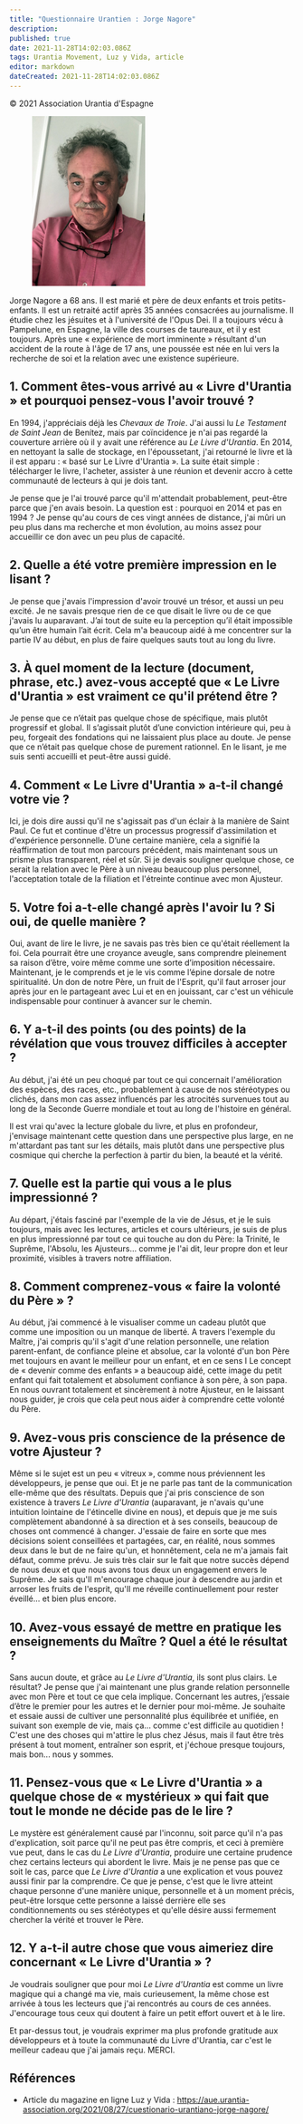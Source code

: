 ```yaml
---
title: "Questionnaire Urantien : Jorge Nagore"
description: 
published: true
date: 2021-11-28T14:02:03.086Z
tags: Urantia Movement, Luz y Vida, article
editor: markdown
dateCreated: 2021-11-28T14:02:03.086Z
---
```


<p class="v-card v-sheet theme--light gray lighten-3 px-2">© 2021 Association Urantia d'Espagne</p>


<figure id="Figure_1" class="image urantiapedia">
<img src="/image/article/Luz_y_Vida/LyV_2021_09/JORGE-NAGORE.jpg" alt="Jorge Nagore" width="200">
</figure>

Jorge Nagore a 68 ans. Il est marié et père de deux enfants et trois petits-enfants. Il est un retraité actif après 35 années consacrées au journalisme. Il étudie chez les jésuites et à l'université de l'Opus Dei. Il a toujours vécu à Pampelune, en Espagne, la ville des courses de taureaux, et il y est toujours. Après une « expérience de mort imminente » résultant d'un accident de la route à l'âge de 17 ans, une poussée est née en lui vers la recherche de soi et la relation avec une existence supérieure.

## 1. Comment êtes-vous arrivé au « Livre d'Urantia » et pourquoi pensez-vous l'avoir trouvé ?

En 1994, j'appréciais déjà les _Chevaux de Troie_. J'ai aussi lu _Le Testament de Saint Jean_ de Benítez, mais par coïncidence je n'ai pas regardé la couverture arrière où il y avait une référence au _Le Livre d'Urantia_. En 2014, en nettoyant la salle de stockage, en l'époussetant, j'ai retourné le livre et là il est apparu : « basé sur Le Livre d'Urantia ». La suite était simple : télécharger le livre, l'acheter, assister à une réunion et devenir accro à cette communauté de lecteurs à qui je dois tant.

Je pense que je l'ai trouvé parce qu'il m'attendait probablement, peut-être parce que j'en avais besoin. La question est : pourquoi en 2014 et pas en 1994 ? Je pense qu'au cours de ces vingt années de distance, j'ai mûri un peu plus dans ma recherche et mon évolution, au moins assez pour accueillir ce don avec un peu plus de capacité.

## 2. Quelle a été votre première impression en le lisant ?

Je pense que j'avais l'impression d'avoir trouvé un trésor, et aussi un peu excité. Je ne savais presque rien de ce que disait le livre ou de ce que j'avais lu auparavant. J’ai tout de suite eu la perception qu’il était impossible qu’un être humain l’ait écrit. Cela m'a beaucoup aidé à me concentrer sur la partie IV au début, en plus de faire quelques sauts tout au long du livre.

## 3. À quel moment de la lecture (document, phrase, etc.) avez-vous accepté que « Le Livre d'Urantia » est vraiment ce qu'il prétend être ?

Je pense que ce n’était pas quelque chose de spécifique, mais plutôt progressif et global. Il s’agissait plutôt d’une conviction intérieure qui, peu à peu, forgeait des fondations qui ne laissaient plus place au doute. Je pense que ce n’était pas quelque chose de purement rationnel. En le lisant, je me suis senti accueilli et peut-être aussi guidé.

## 4. Comment « Le Livre d'Urantia » a-t-il changé votre vie ?

Ici, je dois dire aussi qu'il ne s'agissait pas d'un éclair à la manière de Saint Paul. Ce fut et continue d'être un processus progressif d'assimilation et d'expérience personnelle. D’une certaine manière, cela a signifié la réaffirmation de tout mon parcours précédent, mais maintenant sous un prisme plus transparent, réel et sûr. Si je devais souligner quelque chose, ce serait la relation avec le Père à un niveau beaucoup plus personnel, l'acceptation totale de la filiation et l'étreinte continue avec mon Ajusteur.

## 5. Votre foi a-t-elle changé après l'avoir lu ? Si oui, de quelle manière ?

Oui, avant de lire le livre, je ne savais pas très bien ce qu'était réellement la foi. Cela pourrait être une croyance aveugle, sans comprendre pleinement sa raison d’être, voire même comme une sorte d’imposition nécessaire. Maintenant, je le comprends et je le vis comme l’épine dorsale de notre spiritualité. Un don de notre Père, un fruit de l'Esprit, qu'il faut arroser jour après jour en le partageant avec Lui et en en jouissant, car c'est un véhicule indispensable pour continuer à avancer sur le chemin.

## 6. Y a-t-il des points (ou des points) de la révélation que vous trouvez difficiles à accepter ?

Au début, j'ai été un peu choqué par tout ce qui concernait l'amélioration des espèces, des races, etc., probablement à cause de nos stéréotypes ou clichés, dans mon cas assez influencés par les atrocités survenues tout au long de la Seconde Guerre mondiale et tout au long de l'histoire en général.

Il est vrai qu'avec la lecture globale du livre, et plus en profondeur, j'envisage maintenant cette question dans une perspective plus large, en ne m'attardant pas tant sur les détails, mais plutôt dans une perspective plus cosmique qui cherche la perfection à partir du bien, la beauté et la vérité.

## 7. Quelle est la partie qui vous a le plus impressionné ?

Au départ, j'étais fasciné par l'exemple de la vie de Jésus, et je le suis toujours, mais avec les lectures, articles et cours ultérieurs, je suis de plus en plus impressionné par tout ce qui touche au don du Père: la Trinité, le Suprême, l'Absolu, les Ajusteurs… comme je l'ai dit, leur propre don et leur proximité, visibles à travers notre affiliation.

## 8. Comment comprenez-vous « faire la volonté du Père » ?

Au début, j’ai commencé à le visualiser comme un cadeau plutôt que comme une imposition ou un manque de liberté. A travers l'exemple du Maître, j'ai compris qu'il s'agit d'une relation personnelle, une relation parent-enfant, de confiance pleine et absolue, car la volonté d'un bon Père met toujours en avant le meilleur pour un enfant, et en ce sens I Le concept de « devenir comme des enfants » a beaucoup aidé, cette image du petit enfant qui fait totalement et absolument confiance à son père, à son papa. En nous ouvrant totalement et sincèrement à notre Ajusteur, en le laissant nous guider, je crois que cela peut nous aider à comprendre cette volonté du Père.

## 9. Avez-vous pris conscience de la présence de votre Ajusteur ?

Même si le sujet est un peu « vitreux », comme nous préviennent les développeurs, je pense que oui. Et je ne parle pas tant de la communication elle-même que des résultats. Depuis que j'ai pris conscience de son existence à travers _Le Livre d'Urantia_ (auparavant, je n'avais qu'une intuition lointaine de l'étincelle divine en nous), et depuis que je me suis complètement abandonné à sa direction et à ses conseils, beaucoup de choses ont commencé à changer. J'essaie de faire en sorte que mes décisions soient conseillées et partagées, car, en réalité, nous sommes deux dans le but de ne faire qu'un, et honnêtement, cela ne m'a jamais fait défaut, comme prévu. Je suis très clair sur le fait que notre succès dépend de nous deux et que nous avons tous deux un engagement envers le Suprême. Je sais qu'Il m'encourage chaque jour à descendre au jardin et arroser les fruits de l'esprit, qu'Il me réveille continuellement pour rester éveillé... et bien plus encore.

## 10. Avez-vous essayé de mettre en pratique les enseignements du Maître ? Quel a été le résultat ?

Sans aucun doute, et grâce au _Le Livre d'Urantia_, ils sont plus clairs. Le résultat? Je pense que j'ai maintenant une plus grande relation personnelle avec mon Père et tout ce que cela implique. Concernant les autres, j’essaie d’être le premier pour les autres et le dernier pour moi-même. Je souhaite et essaie aussi de cultiver une personnalité plus équilibrée et unifiée, en suivant son exemple de vie, mais ça... comme c'est difficile au quotidien ! C'est une des choses qui m'attire le plus chez Jésus, mais il faut être très présent à tout moment, entraîner son esprit, et j'échoue presque toujours, mais bon... nous y sommes.

## 11. Pensez-vous que « Le Livre d'Urantia » a quelque chose de « mystérieux » qui fait que tout le monde ne décide pas de le lire ?

Le mystère est généralement causé par l'inconnu, soit parce qu'il n'a pas d'explication, soit parce qu'il ne peut pas être compris, et ceci à première vue peut, dans le cas du _Le Livre d'Urantia_, produire une certaine prudence chez certains lecteurs qui abordent le livre. Mais je ne pense pas que ce soit le cas, parce que _Le Livre d'Urantia_ a une explication et vous pouvez aussi finir par la comprendre. Ce que je pense, c'est que le livre atteint chaque personne d'une manière unique, personnelle et à un moment précis, peut-être lorsque cette personne a laissé derrière elle ses conditionnements ou ses stéréotypes et qu'elle désire aussi fermement chercher la vérité et trouver le Père.

## 12. Y a-t-il autre chose que vous aimeriez dire concernant « Le Livre d'Urantia » ?

Je voudrais souligner que pour moi _Le Livre d'Urantia_ est comme un livre magique qui a changé ma vie, mais curieusement, la même chose est arrivée à tous les lecteurs que j'ai rencontrés au cours de ces années. J'encourage tous ceux qui doutent à faire un petit effort ouvert et à le lire.

Et par-dessus tout, je voudrais exprimer ma plus profonde gratitude aux développeurs et à toute la communauté du Livre d'Urantia, car c'est le meilleur cadeau que j'ai jamais reçu. MERCI.

## Références

- Article du magazine en ligne Luz y Vida : https://aue.urantia-association.org/2021/08/27/cuestionario-urantiano-jorge-nagore/

